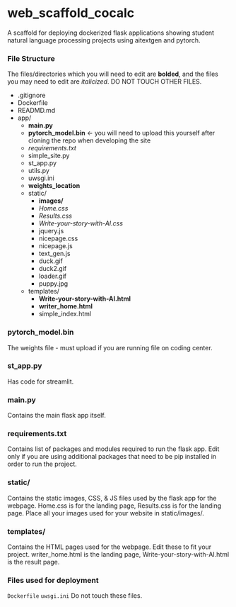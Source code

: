 # web_scaffold_cocalc
A scaffold for deploying dockerized flask applications showing student natural language processing projects using aitextgen and pytorch.

### File Structure
The files/directories which you will need to edit are **bolded**, and the files you may need to edit are *italicized*.
DO NOT TOUCH OTHER FILES.

- .gitignore
- Dockerfile
- READMD.md
- app/
     - **main.py**
     - **pytorch_model.bin** <- you will need to upload this yourself after cloning the repo when developing the site
     - *requirements.txt*
     - simple_site.py
     - st_app.py
     - utils.py
     - uwsgi.ini
     - **weights_location**
     - static/
          - **images/**
          - *Home.css*
          - *Results.css*
          - *Write-your-story-with-AI.css*
          - jquery.js
          - nicepage.css
          - nicepage.js
          - text_gen.js
          - duck.gif
          - duck2.gif
          - loader.gif
          - puppy.jpg
     - templates/
          - **Write-your-story-with-AI.html**
          - **writer_home.html**
          - simple_index.html
### pytorch_model.bin ###
The weights file - must upload if you are running file on coding center.
### st_app.py ###
Has code for streamlit.
### main.py ###
Contains the main flask app itself.
### requirements.txt ###
Contains list of packages and modules required to run the flask app. Edit only if you are using additional packages that need to be pip installed in order to run the project.
### static/ ###
Contains the static images, CSS, & JS files used by the flask app for the webpage. Home.css is for the landing page, Results.css is for the landing page. Place all your images used for your website in static/images/.
### templates/ ###
Contains the HTML pages used for the webpage. Edit these to fit your project. writer_home.html is the landing page, Write-your-story-with-AI.html is the result page.
### Files used for deployment ###
`Dockerfile`
`uwsgi.ini`
Do not touch these files.